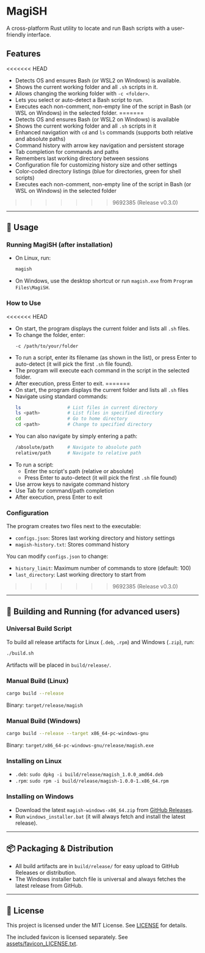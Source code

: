 # MagiSH

A cross-platform Rust utility to locate and run Bash scripts with a user-friendly interface.

## Features
<<<<<<< HEAD
- Detects OS and ensures Bash (or WSL2 on Windows) is available.
- Shows the current working folder and all `.sh` scripts in it.
- Allows changing the working folder with `-c <folder>`.
- Lets you select or auto-detect a Bash script to run.
- Executes each non-comment, non-empty line of the script in Bash (or WSL on Windows) in the selected folder.
=======
- Detects OS and ensures Bash (or WSL2 on Windows) is available
- Shows the current working folder and all `.sh` scripts in it
- Enhanced navigation with `cd` and `ls` commands (supports both relative and absolute paths)
- Command history with arrow key navigation and persistent storage
- Tab completion for commands and paths
- Remembers last working directory between sessions
- Configuration file for customizing history size and other settings
- Color-coded directory listings (blue for directories, green for shell scripts)
- Executes each non-comment, non-empty line of the script in Bash (or WSL on Windows) in the selected folder
>>>>>>> 9692385 (Release v0.3.0)

---

## 📝 Usage

### Running MagiSH (after installation)
- On Linux, run:
  ```sh
  magish
  ```
- On Windows, use the desktop shortcut or run `magish.exe` from `Program Files\MagiSH`.

### How to Use
<<<<<<< HEAD
- On start, the program displays the current folder and lists all `.sh` files.
- To change the folder, enter:
  ```
  -c /path/to/your/folder
  ```
- To run a script, enter its filename (as shown in the list), or press Enter to auto-detect (it will pick the first `.sh` file found).
- The program will execute each command in the script in the selected folder.
- After execution, press Enter to exit.
=======
- On start, the program displays the current folder and lists all `.sh` files
- Navigate using standard commands:
  ```bash
  ls                 # List files in current directory
  ls <path>          # List files in specified directory
  cd                 # Go to home directory
  cd <path>          # Change to specified directory
  ```
- You can also navigate by simply entering a path:
  ```bash
  /absolute/path     # Navigate to absolute path
  relative/path      # Navigate to relative path
  ```
- To run a script:
  - Enter the script's path (relative or absolute)
  - Press Enter to auto-detect (it will pick the first `.sh` file found)
- Use arrow keys to navigate command history
- Use Tab for command/path completion
- After execution, press Enter to exit

### Configuration
The program creates two files next to the executable:
- `configs.json`: Stores last working directory and history settings
- `magish-history.txt`: Stores command history

You can modify `configs.json` to change:
- `history_limit`: Maximum number of commands to store (default: 100)
- `last_directory`: Last working directory to start from
>>>>>>> 9692385 (Release v0.3.0)

---

## 🚀 Building and Running (for advanced users)

### Universal Build Script
To build all release artifacts for Linux (`.deb`, `.rpm`) and Windows (`.zip`), run:
```sh
./build.sh
```
Artifacts will be placed in `build/release/`.

### Manual Build (Linux)
```sh
cargo build --release
```
Binary: `target/release/magish`

### Manual Build (Windows)
```sh
cargo build --release --target x86_64-pc-windows-gnu
```
Binary: `target/x86_64-pc-windows-gnu/release/magish.exe`

### Installing on Linux
- `.deb`: `sudo dpkg -i build/release/magish_1.0.0_amd64.deb`
- `.rpm`: `sudo rpm -i build/release/magish-1.0.0-1.x86_64.rpm`

### Installing on Windows
- Download the latest `magish-windows-x86_64.zip` from [GitHub Releases](https://github.com/bagault/magish/releases).
- Run `windows_installer.bat` (it will always fetch and install the latest release).

---

## 📦 Packaging & Distribution
- All build artifacts are in `build/release/` for easy upload to GitHub Releases or distribution.
- The Windows installer batch file is universal and always fetches the latest release from GitHub.

---

## 📄 License
This project is licensed under the MIT License. See [LICENSE](LICENSE) for details.

The included favicon is licensed separately. See [assets/favicon_LICENSE.txt](assets/favicon_LICENSE.txt).
